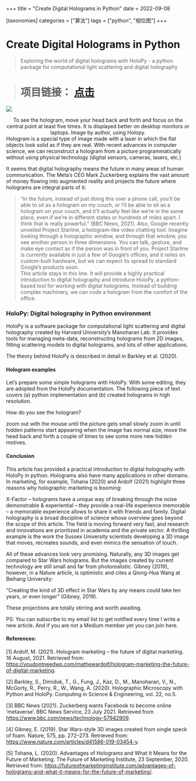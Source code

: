 +++
title = "Create Digital Holograms in Python"
date = 2022-09-08

[taxonomies]
categories = ["算法"]
tags = ["python", "相位图"]
+++
# Create Digital Holograms in Python    
> Exploring the world of digital holograms with HoloPy - a python package for computational light scattering and digital holography  

> # 项目链接： [点击](https://github.com/manoharan-lab/holopy)

![](https://miro.medium.com/max/1050/1*2xc2AlsyrZsenO7W30ADfQ.png)
<center>To see the hologram, move your head back and forth and focus on the central point at least five times. It is displayed better on desktop monitors or laptops. Image by author, using Holopy.</center>  
Hologram is a special type of image made with a laser in which the flat objects look solid as if they are real. With recent advances in computer science, we can reconstruct a hologram from a picture programmatically without using physical technology (digital sensors, cameras, lasers, etc.)   

It seems that digital holography means the future in many areas of human communication. The Meta’s CEO Mark Zuckerberg explains the vast amount of money flowing into augmented reality and projects the future where holograms are integral parts of it:  
> “In the future, instead of just doing this over a phone call, you’ll be able to sit as a hologram on my couch, or I’ll be able to sit as a hologram on your couch, and it’ll actually feel like we’re in the same place, even if we’re in different states or hundreds of miles apart. I think that is really powerful.” (BBC News, 2021).
Also, Google recently unveiled Project Starline, a hologram-like video chatting tool. Imagine looking through a holographic window, and through that window, you see another person in three dimensions. You can talk, gesture, and make eye contact as if the person was in front of you. Project Starline is currently available in just a few of Google’s offices, and it relies on custom-built hardware, but we can expect its spread to standard Google’s products soon.   
This article stays in this line. It will provide a highly practical introduction to digital holography and introduce HoloPy, a python-based tool for working with digital holograms. Instead of building complex machinery, we can code a hologram from the comfort of the office.  
### HoloPy: Digital holography in Python environment  
HoloPy is a software package for computational light scattering and digital holography created by Harvard University’s Manoharan Lab. It provides tools for managing meta-data, reconstructing holograms from 2D images, fitting scattering models to digital holograms, and lots of other applications.  


The theory behind HoloPy is described in detail in Barkley et al. (2020).  
#### Hologram examples   
Let’s prepare some simple holograms with HoloPy. With some editing, they are adopted from the HoloPy documentation. The following piece of text covers (a) python implementation and (b) created holograms in high resolution.

How do you see the hologram?

zoom out with the mouse until the picture gets small
slowly zoom in until hidden patterns start appearing
when the image has normal size, move the head back and forth a couple of times to see some more new hidden motives.

  
#### Conclusion  
This article has provided a practical introduction to digital holography with HoloPy in python. Holograms also have many applications in other domains. In marketing, for example, Tohana (2020) and Ardolf (2021) highlight three reasons why holographic marketing is booming:  

X-Factor – holograms have a unique way of breaking through the noise
demonstrable & experiential – they provide a real-life experience
memorable – a memorable experience allows to share it with friends and family.
Digital holography is a broad discipline of science whose overview goes beyond the scope of this article. The field is moving forward very fast, and research and innovations are prioritized in academia and the private sector. A thrilling example is the work the Sussex University scientists developing a 3D image that moves, recreates sounds, and even mimics the sensation of touch.   

All of these advances look very promising. Naturally, any 3D images get compared to Star Wars holograms. But the images created by current technology are still small and far from photorealistic. Gibney (2019), however, in a Nature article, is optimistic and cites a Qiong-Hua Wang at Beihang University:

“Creating the kind of 3D effect in Star Wars by any means could take ten years, or even longer” (Gibney, 2019).   

These projections are totally stirring and worth awaiting.    

PS: You can subscribe to my email list to get notified every time I write a new article. And if you are not a Medium member yet you can join here.   
#### References:  
[1] Ardolf, M. (2021). Hologram marketing – the future of digital marketing. 16 August, 2021. Retrieved from: https://youdontneedwp.com/mathewardolf/hologram-marketing-the-future-of-digital-marketing.

[2] Barkley, S., Dimiduk, T., G., Fung, J., Kaz, D., M., Manoharan, V., N., McGorty, R., Perry, R., W., Wang, A. (2020). Holographic Microscopy with Python and HoloPy. Computing in Science & Engineering, vol. 22, no.5.

[3] BBC News (2021). Zuckerberg wants Facebook to become online ‘metaverse’. BBC News Service, 23 July 2021. Retrieved from https://www.bbc.com/news/technology-57942909.

[4] Gibney, E. (2019). Star Wars-style 3D images created from single speck of foam. Nature, 575, pp. 272–273. Retrieved from: https://www.nature.com/articles/d41586-019-03454-y.

[5] Tohana, L. (2020). Advantages of Holograms and What It Means for the Future of Marketing. The Future of Marketing Institute, 23 September, 2020. Retrieved from: https://futureofmarketinginstitute.com/advantages-of-holograms-and-what-it-means-for-the-future-of-marketing/.